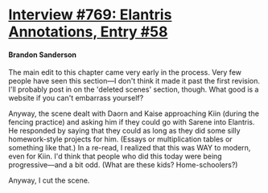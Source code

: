 # [Interview #769: Elantris Annotations, Entry #58](https://www.theoryland.com/intvmain.php?i=769#58)

#### Brandon Sanderson

The main edit to this chapter came very early in the process. Very few people have seen this section—I don't think it made it past the first revision. I'll probably post in on the 'deleted scenes' section, though. What good is a website if you can't embarrass yourself?

Anyway, the scene dealt with Daorn and Kaise approaching Kiin (during the fencing practice) and asking him if they could go with Sarene into Elantris. He responded by saying that they could as long as they did some silly homework-style projects for him. (Essays or multiplication tables or something like that.) In a re-read, I realized that this was WAY to modern, even for Kiin. I'd think that people who did this today were being progressive—and a bit odd. (What are these kids? Home-schoolers?)

Anyway, I cut the scene.

